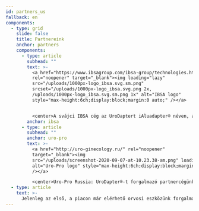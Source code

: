 ```yaml
---
id: partners_us
fallback: en
components:
  - type: grid
    slide: false
    title: Partnereink
    anchor: partners
    components:
      - type: article
        subhead: ""
        text: >-
          <a href="https://www.ibsagroup.com/ibsa-group/technologies.html"
          rel="noopener" target="_blank"><img loading="lazy"
          src="/uploads/1000px-logo_ibsa.svg.sm.png"
          srcset="/uploads/1000px-logo_ibsa.svg.png 2x,
          /uploads/1000px-logo_ibsa.svg.sm.png 1x" alt="IBSA logo"
          style="max-height:6ch;display:block;margin:0 auto;" /></a>


          <center>A svájci IBSA cég az UroDaptert iAluadapter® néven, a húgyhólyag feltöltésére szolgáló gyógyszerükkel, az iAluRil®-lal együtt csomagolva hozza forgalomba. Az iAluadapter® több mint 30 országban elérhető. </center>
        anchor: ibsa
      - type: article
        subhead: ""
        anchor: uro-pro
        text: >-
          <a href="http://uro-ginecology.ru/" rel="noopener"
          target="_blank"><img
          src="/uploads/screenshot-2020-09-07-at-10.23.38-am.png" loading="lazy"
          alt="Uro-Pro logo" style="max-height:6ch;display:block;margin:0 auto;"
          /></a>

          <center>Uro-Pro Russia: UroDapter®-t forgalmazó partnercégünk.</center>
  - type: article
    text: >-
      Jelenleg az első, a piacon már elérhető orvosi eszközünk forgalmazásához keresünk partnereket. Az Urodapter nevű fecskendő adapter helyettesíti a katétert a húgyhólyag instillációja során, amivel lehetővé teszi a fájdalommentes és komplikációmentes kezelést. 
---
```

